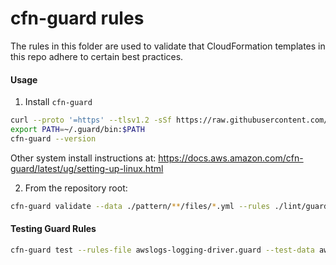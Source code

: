 # cfn-guard rules

The rules in this folder are used to validate that CloudFormation
templates in this repo adhere to certain best practices.

#### Usage

1. Install `cfn-guard`

```sh
curl --proto '=https' --tlsv1.2 -sSf https://raw.githubusercontent.com/aws-cloudformation/cloudformation-guard/main/install-guard.sh | sh
export PATH=~/.guard/bin:$PATH
cfn-guard --version
```

Other system install instructions at: https://docs.aws.amazon.com/cfn-guard/latest/ug/setting-up-linux.html

2. From the repository root:

```sh
cfn-guard validate --data ./pattern/**/files/*.yml --rules ./lint/guard
```

#### Testing Guard Rules

```sh
cfn-guard test --rules-file awslogs-logging-driver.guard --test-data awslogs-non-blocking-tests.yaml
```